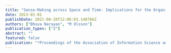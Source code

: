 ```yaml
---
title: "Sense-Making across Space and Time: Implications for the Organization and Findability of Information"
date: 2013-01-01
publishDate: 2021-08-20T12:06:03.148766Z
authors: ["Bhuva Narayan", "M Olsson"]
publication_types: ["2"]
abstract: ""
featured: false
publication: "*Proceedings of the Association of Information Science and Technology Annual łdots*"
---
```


